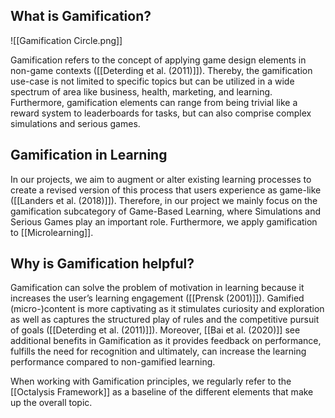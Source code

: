 ## What is Gamification?

![[Gamification Circle.png]]

Gamification refers to the concept of applying game design elements in non-game contexts ([[Deterding et al. (2011)]]). Thereby, the gamification use-case is not limited to specific topics but can be utilized in a wide spectrum of area like business, health, marketing, and learning. Furthermore, gamification elements can range from being trivial like a reward system to leaderboards for tasks, but can also comprise complex simulations and serious games.

## Gamification in Learning
In our projects, we aim to augment or alter existing learning processes to create a revised version of this process that users experience as game-like ([[Landers et al. (2018)]]). Therefore, in our project we mainly focus on the gamification subcategory of Game-Based Learning, where Simulations and Serious Games play an important role. Furthermore, we apply gamification to [[Microlearning]].

## Why is Gamification helpful?
Gamification can solve the problem of motivation in learning because it increases the user’s learning engagement ([[Prensk (2001)]]). Gamified (micro-)content is more captivating as it stimulates curiosity and exploration as well as captures the structured play of rules and the competitive pursuit of goals ([[Deterding et al. (2011)]]). Moreover, [[Bai et al. (2020)]] see additional benefits in Gamification as it provides feedback on performance, fulfills the need for recognition and ultimately, can increase the learning performance compared to non-gamified learning.

When working with Gamification principles, we regularly refer to the [[Octalysis Framework]] as a baseline of the different elements that make up the overall topic.